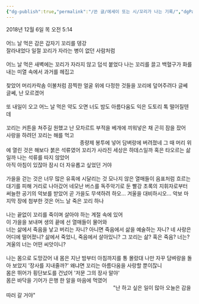 ```yaml
---
{"dg-publish":true,"permalink":"/쓴 글/에세이 또는 시/꼬리가 나는 기록/","dgPassFrontmatter":true,"noteIcon":""}
---
```


2018년 12월 6일 목 오전 5:14<br/>
<br/>
어느 날 먹은 감은 갑자기 꼬리를 뎅강<br/>
잘라내었다 일절 꼬리가 자라는 병이 없던 사람처럼<br/>
<br/>
어느 날 먹은 새벽에는 꼬리가 자라지 않고 덥석 붙었다 나는 꼬리를 끌고 백혈구가 화를 내는 미열 속에서 과거를 헤집고<br/>
<br/>
찾았어 머리카락솜 이불처럼 끔찍한 얼굴 위에 다정한 것들을 꼬리에 덮어주려다 글쎄 글쎄, 난 모르겠어<br/>
<br/>
또 내일이 오고 어느 날 먹은 약도 오면 너도 밤도 아름다움도 익은 도토리 톡 떨어질텐데<br/>
<br/>
꼬리는 커튼을 쳐주길 원했고 난 모차르트 부적을 베개에 끼워넣은 채 곤히 잠을 잤어<br/>
사랑을 하려던 꼬리는 해를 먹고<br/>
⠀⠀  ⠀⠀⠀⠀⠀⠀⠀⠀⠀⠀⠀⠀⠀⠀⠀⠀⠀종량제 봉투에 넣어 담벼랑에 버려졌네 그 때 머리 위에 열린 것은 해보다 붉은 석류였어 꼬리가 사라진 세상은 하데스일까 혹은 타오르는 삶일까 나는 석류를 따지 않았어<br/>
아직 아침이 있잖아 잠시 더 자유롭고 싶었던 거야<br/>
<br/>
가을을 걷는 것은 너무 많은 유혹에 시달리는 것 모나지 않은 열매들이 음표처럼 흐르는 대기를 피해 거리로 나아갔어 네모난 버스를 독주악기로 둔 빨강 초록의 지휘자로부터 써늘한 공기의 악보를 받았어 곧 가을도 무색하려 하오... 겨울을 대비하시오... 악보 마지막 장에 첨부한 것은 어느 날 죽은 꼬리 하나<br/>
<br/>
나는 끝없이 꼬리를 죽이며 살아야 하는 계절 속에 있어<br/>
이 가을을 보내며 생의 끝에 선 열매들이 물어와<br/>
너는 삶에서 죽음을 낳고 버리는 자니? 아니면 죽음에서 삶을 예술하는 자니? 네 사랑은 어디에 떨어졌니? 삶에서 죽었니, 죽음에서 살아있니? 그 꼬리는 삶? 혹은 죽음? 너는?<br/>
겨울의 너는 어떤 씨앗이니?<br/>
<br/>
나는 몸으로 도망갔어 내 몸은 지난 밤부터 아침까지를 통 몰랐대 나만 자꾸 담벼랑을 돌아 보았지 '장사를 지내줄까?' 왜냐면 꼬리는 아름다움을 사랑할 뿐이잖니<br/>
몸은 뛰어가 횡단보도를 건넜어 '저문 그의 장사 말야'<br/>
몸은 바닥을 기어가 은행 한 알을 마음에 먹였어<br/>
⠀⠀⠀    ⠀⠀ ⠀⠀⠀⠀⠀⠀⠀⠀⠀⠀⠀⠀⠀⠀⠀⠀⠀⠀⠀⠀ ⠀⠀"난 하고 싶은 일이 많아 오늘은 감을 따러 갈 거야"<br/>
